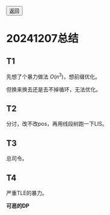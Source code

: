 <a id="return_to_main" href="/"><button>返回</button></a>

# 20241207总结

## T1

先想了个暴力做法 $O(n^3)$，想前缀优化。

但换来换去还是去不掉循环，无法优化。

## T2

分讨，改不改pos，再用线段树跑一下LIS。

## T3

总司令。

## T4

严重TLE的暴力。

**可恶的DP**